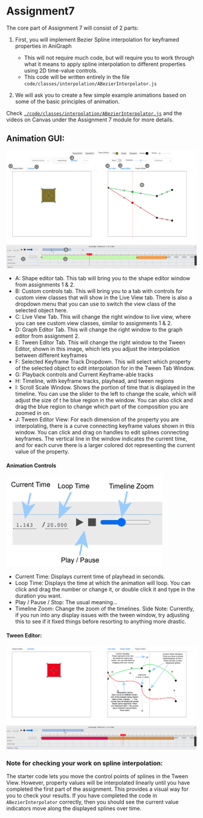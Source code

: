# Assignment7


 

The core part of Assignment 7 will consist of 2 parts:
1. First, you will implement Bezier Spline interpolation for keyframed properties in AniGraph
    - This will not require much code, but will require you to work through what it means to apply spline interpolation to different properties using 2D time-value controls.
    - This code will be written entirely in the file `code/classes/interpolation/ABezierInterpolator.js`
    
2. We will ask you to create a few simple example animations based on some of the basic principles of animation.

Check [`./code/classes/interpolation/ABezierInterpolator.js`](./code/classes/interpolation/ABezierInterpolator.js) and the videos on Canvas under the Assignment 7 module for more details.


## Animation GUI:
![image](imgs/InterfaceLettered.jpg)
- A: Shape editor tab. This tab will bring you to the shape editor window from assignments 1 & 2.
- B: Custom controls tab. This will bring you to a tab with controls for custom view classes that will show in the Live View tab. There is also a dropdown menu that you can use to switch the view class of the selected object here. 
- C: Live View Tab. This will change the right window to live view, where you can see custom view classes, similar to assignments 1 & 2.
- D: Graph Editor Tab. This will change the right window to the graph editor from assignment 2.
- E: Tween Editor Tab. This will change the right window to the Tween Editor, shown in this image, which lets you adjust the interpolation between different keyframes
- F: Selected Keyframe Track Dropdown. This will select which property of the selected object to edit interpolation for in the Tween Tab Window.
- G: Playback controls and Current Keyframe-able tracks
- H: Timeline, with keyframe tracks, playhead, and tween regions
- I: Scroll Scale Window. Shows the portion of time that is displayed in the timeline. You can use the slider to the left to change the scale, which will adjust the size of t he blue region in the window. You can also click and drag the blue region to change which part of the composition you are zoomed in on.
- J: Tween Editor View: For each dimension of the property you are interpolating, there is a curve connecting keyframe values shown in this window. You can click and drag on handles to edit splines connecting keyframes. The vertical line in the window indicates the current time, and for each curve there is a larger colored dot representing the current value of the property.   

#### Animation Controls
![image](imgs/PlayControls.jpg)
- Current Time: Displays current time of playhead in seconds.
- Loop Time: Displays the time at which the animation will loop. You can click and drag the number or change it, or double click it and type in the duration you want.
- Play / Pause / Stop: The usual meaning...
- Timeline Zoom: Change the zoom of the timelines. Side Note: Currently, if you run into any display issues with the tween window, try adjusting this to see if it fixed things before resorting to anything more drastic.

#### Tween Editor:
![image](imgs/TweenView.jpg)

### Note for checking your work on spline interpolation:
The starter code lets you move the control points of splines in the Tween View. However, property values will be interpolated linearly until you have completed the first part of the assignment. This provides a visual way for you to check your results.
If you have completed the code in `ABezierInterpolator` correctly, then you should see the current value indicators move along the displayed splines over time.